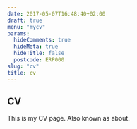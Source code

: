 ```yaml
---
date: 2017-05-07T16:48:40+02:00
draft: true
menu: "mycv"
params:
  hideComments: true
  hideMeta: true
  hideTitle: false
  postcode: ERP000
slug: "cv"
title: cv
---
```


## CV

This is my CV page. Also known as about.

